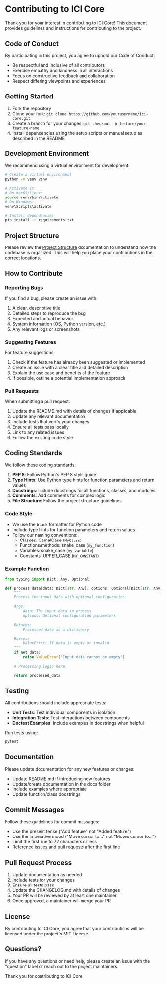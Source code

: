 # Contributing to ICI Core

Thank you for your interest in contributing to ICI Core! This document provides guidelines and instructions for contributing to the project.

## Code of Conduct

By participating in this project, you agree to uphold our Code of Conduct:

- Be respectful and inclusive of all contributors
- Exercise empathy and kindness in all interactions
- Focus on constructive feedback and collaboration
- Respect differing viewpoints and experiences

## Getting Started

1. Fork the repository
2. Clone your fork: `git clone https://github.com/yourusername/ici-core.git`
3. Create a branch for your changes: `git checkout -b feature/your-feature-name`
4. Install dependencies using the setup scripts or manual setup as described in the README

## Development Environment

We recommend using a virtual environment for development:

```bash
# Create a virtual environment
python -m venv venv

# Activate it
# On macOS/Linux:
source venv/bin/activate
# On Windows:
venv\Scripts\activate

# Install dependencies
pip install -r requirements.txt
```

## Project Structure

Please review the [Project Structure](docs/project_structure.md) documentation to understand how the codebase is organized. This will help you place your contributions in the correct locations.

## How to Contribute

### Reporting Bugs

If you find a bug, please create an issue with:

1. A clear, descriptive title
2. Detailed steps to reproduce the bug
3. Expected and actual behavior
4. System information (OS, Python version, etc.)
5. Any relevant logs or screenshots

### Suggesting Features

For feature suggestions:

1. Check if the feature has already been suggested or implemented
2. Create an issue with a clear title and detailed description
3. Explain the use case and benefits of the feature
4. If possible, outline a potential implementation approach

### Pull Requests

When submitting a pull request:

1. Update the README.md with details of changes if applicable
2. Update any relevant documentation
3. Include tests that verify your changes
4. Ensure all tests pass locally
5. Link to any related issues
6. Follow the existing code style

## Coding Standards

We follow these coding standards:

1. **PEP 8**: Follow Python's PEP 8 style guide
2. **Type Hints**: Use Python type hints for function parameters and return values
3. **Docstrings**: Include docstrings for all functions, classes, and modules
4. **Comments**: Add comments for complex logic
5. **File Structure**: Follow the project structure guidelines

### Code Style

- We use the `black` formatter for Python code
- Include type hints for function parameters and return values
- Follow our naming conventions:
  - Classes: CamelCase (`MyClass`)
  - Functions/methods: snake_case (`my_function`)
  - Variables: snake_case (`my_variable`)
  - Constants: UPPER_CASE (`MY_CONSTANT`)

### Example Function

```python
from typing import Dict, Any, Optional

def process_data(data: Dict[str, Any], options: Optional[Dict[str, Any]] = None) -> Dict[str, Any]:
    """
    Process the input data with optional configuration.
    
    Args:
        data: The input data to process
        options: Optional configuration parameters
        
    Returns:
        Processed data as a dictionary
        
    Raises:
        ValueError: If data is empty or invalid
    """
    if not data:
        raise ValueError("Input data cannot be empty")
        
    # Processing logic here
    
    return processed_data
```

## Testing

All contributions should include appropriate tests:

- **Unit Tests**: Test individual components in isolation
- **Integration Tests**: Test interactions between components
- **Doctest Examples**: Include examples in docstrings when helpful

Run tests using:

```bash
pytest
```

## Documentation

Please update documentation for any new features or changes:

- Update README.md if introducing new features
- Update/create documentation in the docs folder
- Include examples where appropriate
- Update function/class docstrings

## Commit Messages

Follow these guidelines for commit messages:

- Use the present tense ("Add feature" not "Added feature")
- Use the imperative mood ("Move cursor to..." not "Moves cursor to...")
- Limit the first line to 72 characters or less
- Reference issues and pull requests after the first line

## Pull Request Process

1. Update documentation as needed
2. Include tests for your changes
3. Ensure all tests pass
4. Update the CHANGELOG.md with details of changes
5. Your PR will be reviewed by at least one maintainer
6. Once approved, a maintainer will merge your PR

## License

By contributing to ICI Core, you agree that your contributions will be licensed under the project's MIT License.

## Questions?

If you have any questions or need help, please create an issue with the "question" label or reach out to the project maintainers.

Thank you for contributing to ICI Core! 